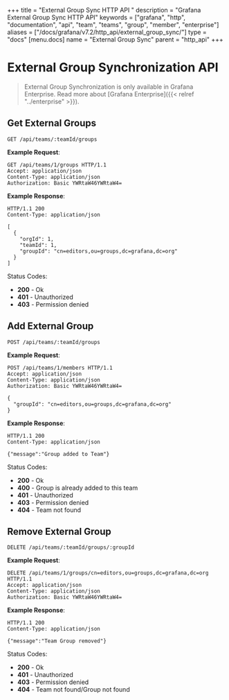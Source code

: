 +++
title = "External Group Sync HTTP API "
description = "Grafana External Group Sync HTTP API"
keywords = ["grafana", "http", "documentation", "api", "team", "teams", "group", "member", "enterprise"]
aliases = ["/docs/grafana/v7.2/http_api/external_group_sync/"]
type = "docs"
[menu.docs]
name = "External Group Sync"
parent = "http_api"
+++

# External Group Synchronization API

> External Group Synchronization is only available in Grafana Enterprise. Read more about [Grafana Enterprise]({{< relref "../enterprise" >}}).

## Get External Groups

`GET /api/teams/:teamId/groups`

**Example Request**:

```http
GET /api/teams/1/groups HTTP/1.1
Accept: application/json
Content-Type: application/json
Authorization: Basic YWRtaW46YWRtaW4=
```

**Example Response**:

```http
HTTP/1.1 200
Content-Type: application/json

[
  {
    "orgId": 1,
    "teamId": 1,
    "groupId": "cn=editors,ou=groups,dc=grafana,dc=org"
  }
]
```

Status Codes:

- **200** - Ok
- **401** - Unauthorized
- **403** - Permission denied

## Add External Group

`POST /api/teams/:teamId/groups`

**Example Request**:

```http
POST /api/teams/1/members HTTP/1.1
Accept: application/json
Content-Type: application/json
Authorization: Basic YWRtaW46YWRtaW4=

{
  "groupId": "cn=editors,ou=groups,dc=grafana,dc=org"
}
```

**Example Response**:

```http
HTTP/1.1 200
Content-Type: application/json

{"message":"Group added to Team"}
```

Status Codes:

- **200** - Ok
- **400** - Group is already added to this team
- **401** - Unauthorized
- **403** - Permission denied
- **404** - Team not found

## Remove External Group

`DELETE /api/teams/:teamId/groups/:groupId`

**Example Request**:

```http
DELETE /api/teams/1/groups/cn=editors,ou=groups,dc=grafana,dc=org HTTP/1.1
Accept: application/json
Content-Type: application/json
Authorization: Basic YWRtaW46YWRtaW4=
```

**Example Response**:

```http
HTTP/1.1 200
Content-Type: application/json

{"message":"Team Group removed"}
```

Status Codes:

- **200** - Ok
- **401** - Unauthorized
- **403** - Permission denied
- **404** - Team not found/Group not found
